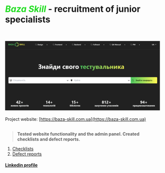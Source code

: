 # <span style="color:#22DD22;">_Baza Skill_</span> - recruitment of junior specialists
<br><br>
![Project website image](/assets/8YG6fjfKvf.png)
<br><br>
Project website: [https://baza-skill.com.ua](https://baza-skill.com.ua)
<br><br>
> **Tested website functionality and the admin panel. Created checklists and defect reports.**
1. [Checklists](https://docs.google.com/document/d/1Ently9qpLS2eGGfMNpSp3tc01whjbnD7cmQy3GyrQ8w/edit?usp=sharing)
2. [Defect reports](https://docs.google.com/spreadsheets/d/1FV_v7Njlju9QflQ4NKNtNfEa583bFrNZBcMCa69I5YE/edit?usp=sharing)
#### [Linkedin profile](https://www.linkedin.com/in/hanna-vasylenko-17a1b6222/)
